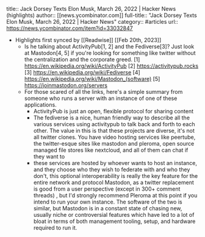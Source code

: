 title:: Jack Dorsey Texts Elon Musk, March 26, 2022 | Hacker News (highlights)
author:: [[news.ycombinator.com]]
full-title:: "Jack Dorsey Texts Elon Musk, March 26, 2022 | Hacker News"
category:: #articles
url:: https://news.ycombinator.com/item?id=33032847

- Highlights first synced by [[Readwise]] [[Feb 20th, 2023]]
	- Is he talking about ActivityPub[1, 2] and the Fediverse[3]?
	  Just look at Mastodon[4, 5] if you're looking for something like twitter without the centralization and the corporate greed.
	  [1] https://en.wikipedia.org/wiki/ActivityPub [2] https://activitypub.rocks [3] https://en.wikipedia.org/wiki/Fediverse [4] https://en.wikipedia.org/wiki/Mastodon_(software) [5] https://joinmastodon.org/servers
	- For those scared of all the links, here's a simple summary from someone who runs a server with an instance of one of these applications.
	  * ActivityPub is just an open, flexible protocol for sharing content
	  * The fediverse is a nice, human friendly way to describe all the various services using activitypub to talk back and forth to each other. The value in this is that these projects are diverse, it's not all twitter clones. You have video hosting services like peertube, the twitter-esque sites like mastodon and pleroma, open source managed file stores like nextcloud, and all of them can chat if they want to
	  * these services are hosted by whoever wants to host an instance, and they choose who they wish to federate with and who they don't, this optional interoperability is really the key feature for the entire network and protocol
	  Mastodon, as a twitter replacement is good from a user perspective (except in 300+ comment threads) , but I'd strongly recommend Pleroma at this point if you intend to run your own instance. The software of the two is similar, but Mastodon is in a constant state of chasing new, usually niche or controversial features which have led to a lot of bloat in terms of both management tooling, setup, and hardware required to run it.